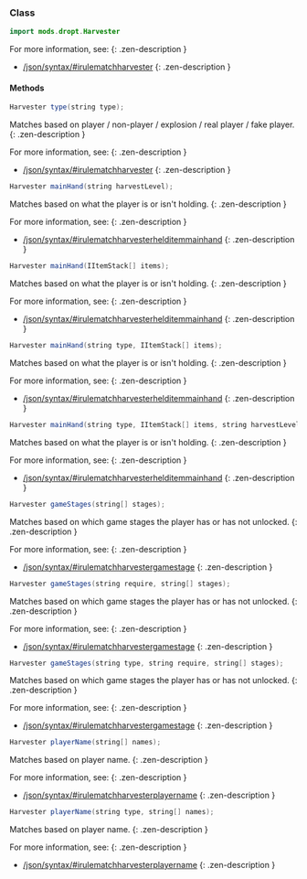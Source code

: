 
### Class

```java
import mods.dropt.Harvester
```

For more information, see:
{: .zen-description }

  * [/json/syntax/#irulematchharvester](/json/syntax/#irulematchharvester)
{: .zen-description }



#### Methods

```java
Harvester type(string type);
```

Matches based on player / non-player / explosion / real player / fake player.
{: .zen-description }

For more information, see:
{: .zen-description }

  * [/json/syntax/#irulematchharvester](/json/syntax/#irulematchharvester)
{: .zen-description }


```java
Harvester mainHand(string harvestLevel);
```

Matches based on what the player is or isn't holding.
{: .zen-description }

For more information, see:
{: .zen-description }

  * [/json/syntax/#irulematchharvesterhelditemmainhand](/json/syntax/#irulematchharvesterhelditemmainhand)
{: .zen-description }


```java
Harvester mainHand(IItemStack[] items);
```

Matches based on what the player is or isn't holding.
{: .zen-description }

For more information, see:
{: .zen-description }

  * [/json/syntax/#irulematchharvesterhelditemmainhand](/json/syntax/#irulematchharvesterhelditemmainhand)
{: .zen-description }


```java
Harvester mainHand(string type, IItemStack[] items);
```

Matches based on what the player is or isn't holding.
{: .zen-description }

For more information, see:
{: .zen-description }

  * [/json/syntax/#irulematchharvesterhelditemmainhand](/json/syntax/#irulematchharvesterhelditemmainhand)
{: .zen-description }


```java
Harvester mainHand(string type, IItemStack[] items, string harvestLevel);
```

Matches based on what the player is or isn't holding.
{: .zen-description }

For more information, see:
{: .zen-description }

  * [/json/syntax/#irulematchharvesterhelditemmainhand](/json/syntax/#irulematchharvesterhelditemmainhand)
{: .zen-description }


```java
Harvester gameStages(string[] stages);
```

Matches based on which game stages the player has or has not unlocked.
{: .zen-description }

For more information, see:
{: .zen-description }

  * [/json/syntax/#irulematchharvestergamestage](/json/syntax/#irulematchharvestergamestage)
{: .zen-description }


```java
Harvester gameStages(string require, string[] stages);
```

Matches based on which game stages the player has or has not unlocked.
{: .zen-description }

For more information, see:
{: .zen-description }

  * [/json/syntax/#irulematchharvestergamestage](/json/syntax/#irulematchharvestergamestage)
{: .zen-description }


```java
Harvester gameStages(string type, string require, string[] stages);
```

Matches based on which game stages the player has or has not unlocked.
{: .zen-description }

For more information, see:
{: .zen-description }

  * [/json/syntax/#irulematchharvestergamestage](/json/syntax/#irulematchharvestergamestage)
{: .zen-description }


```java
Harvester playerName(string[] names);
```

Matches based on player name.
{: .zen-description }

For more information, see:
{: .zen-description }

  * [/json/syntax/#irulematchharvesterplayername](/json/syntax/#irulematchharvesterplayername)
{: .zen-description }


```java
Harvester playerName(string type, string[] names);
```

Matches based on player name.
{: .zen-description }

For more information, see:
{: .zen-description }

  * [/json/syntax/#irulematchharvesterplayername](/json/syntax/#irulematchharvesterplayername)
{: .zen-description }

